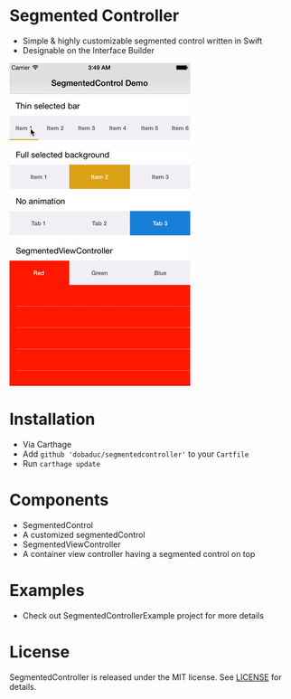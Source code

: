 # Segmented Controller
- Simple &amp; highly customizable segmented control written in Swift
- Designable on the Interface Builder

![SegmentedController](SegmentedController/images/SegmentedController.gif)

# Installation
- Via Carthage
 - Add `github 'dobaduc/segmentedcontroller'` to your `Cartfile`
 - Run `carthage update`

# Components
- SegmentedControl
 - A customized segmentedControl
- SegmentedViewController
 - A container view controller having a segmented control on top

# Examples
- Check out SegmentedControllerExample project for more details

# License
SegmentedController is released under the MIT license. See [LICENSE](LICENSE) for details.
